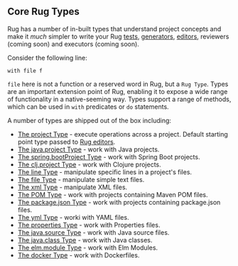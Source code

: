 ## Core Rug Types

Rug has a number of in-built types that understand project concepts
and make it *much* simpler to write your
Rug [tests][], [generators][], [editors][], reviewers (coming soon)
and executors (coming soon).

[tests]: ../rug-tests.md
[generators]: ../rug-generators.md
[editors]: ../rug-editors.md

Consider the following line:

```
with file f
```

`file` here is not a function or a reserved word in Rug, but a `Rug
Type`. Types are an important extension point of Rug, enabling it to
expose a wide range of functionality in a native-seeming way. Types
support a range of methods, which can be used in `with` predicates or
`do` statements.

A number of types are shipped out of the box including:

*   [The project Type](rug-core-types-project.md) - execute operations across a project. Default starting point type passed to [Rug editors](../rug-editors.md).
*   [The java.project Type](rug-core-types-java-project.md) - work with Java projects.
*   [The spring.bootProject Type](rug-core-types-spring-boot-project.md) - work with Spring Boot projects.
*   [The clj.project Type](rug-core-types-clj-project.md) - work with Clojure projects.
*   [The line Type](rug-core-types-line.md) - manipulate specific lines in a project's files.
*   [The file Type](rug-core-types-file.md) - manipulate simple text files.
*   [The xml Type](rug-core-types-line.md) - manipulate XML files.
*   [The POM Type](rug-core-types-pom.md) - work with projects containing Maven POM files.
*   [The package.json Type](rug-core-types-package-json.md) - work with projects containing package.json files.
*   [The yml Type](rug-core-types-yml.md) - worki with YAML files.
*   [The properties Type](rug-core-types-properties.md) - work with Properties files.
*   [The java.source Type](rug-core-types-java-source.md) - work with Java source files.
*   [The java.class Type](rug-core-types-java-class.md) - work with Java classes.
*   [The elm.module Type](rug-core-types-elm-module.md) - work with Elm Modules.
*   [The docker Type](rug-core-types-docker.md) - work with Dockerfiles.
